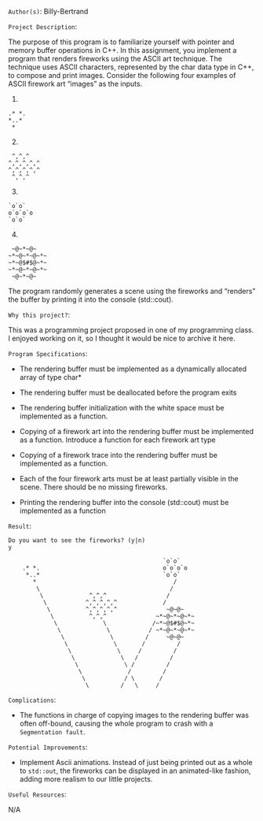 `Author(s)`: Billy-Bertrand

`Project Description`:

The purpose of this program is to familiarize yourself with pointer and memory buffer operations 
in C++. In this assignment, you implement a program that renders fireworks using the ASCII art 
technique. The technique uses ASCII characters, represented by the char data type in C++, to 
compose and print images. Consider the following four examples of ASCII firework art “images”
as the inputs.

1)

```
.* *.
*..*
 *
```

2)

```
 ^,^,^
^,^,^,^,^
^,^,^,^,^
 ^,^,^
```

3)

```
`o`o`
o`o`o`o
`o`o`
```

4)

```
 ~@~*~@~
~*~@~*~@~*~
~*~@$#$@~*~
~*~@~*~@~*~
 ~@~*~@~
```

The program randomly generates a scene using the fireworks and “renders” the buffer by printing it into the console (std::cout).

`Why this project?`:

This was a programming project proposed in one of my programming class. I enjoyed working on it, so I thought it would be nice to archive it here.

`Program Specifications`:

- The rendering buffer must be implemented as a dynamically allocated array of type char*

- The rendering buffer must be deallocated before the program exits

- The rendering buffer initialization with the white space must be implemented as a function.

- Copying of a firework art into the rendering buffer must be implemented as a function. Introduce a function for each firework art type

- Copying of a firework trace into the rendering buffer must be implemented as a function.

- Each of the four firework arts must be at least partially visible in the scene. There should  be no missing fireworks.

- Printing the rendering buffer into the console (std::cout) must be implemented as a function

`Result`:

```
Do you want to see the fireworks? (y|n)
y

                                            `o`o`
    .* *.                                   o`o`o`o
     *..*                                   `o`o`
       *                                       /
        \                                     /
         \             ^,^,^                 /
          \           ^,^,^,^,^             /
           \          ^,^,^,^,^              ~@~@~
            \          ^,^,^              ~*~@~*~@~*~
             \             \             /~*~@$#$@~*~
              \             \           / ~*~@~*~@~*~
               \             \         /     ~@~@~
                \             \       /         /
                 \             \     /         /
                  \             \   /         /
                   \             \ /         /
                    \             /         /
                     \           / \       /
                      \         /   \     /
```

`Complications`:

- The functions in charge of copying images to the rendering buffer was often off-bound, causing the whole program to crash with a `Segmentation fault`.

`Potential Improvements`:

- Implement Ascii animations. Instead of just being printed out as a whole to `std::out`, the fireworks can be displayed in an animated-like fashion, adding more realism to our little projects.

`Useful Resources`:

N/A
